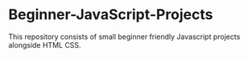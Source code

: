 # Beginner-JavaScript-Projects

This repository consists of small beginner friendly Javascript projects alongside HTML CSS.

